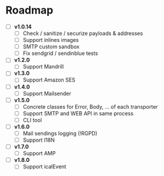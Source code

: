 # Roadmap

- [ ] **v1.0.14** 
  - [ ] Check / sanitize / securize payloads & addresses
  - [ ] Support inlines images
  - [ ] SMTP custom sandbox 
  - [ ] Fix sendgrid / sendinblue tests 

- [ ] **v1.2.0**
  - [ ] Support Mandrill

- [ ] **v1.3.0**
  - [ ] Support Amazon SES

- [ ] **v1.4.0**
  - [ ] Support Mailsender

- [ ] **v1.5.0**
  - [ ] Concrete classes for Error, Body, ... of each transporter
  - [ ] Support SMTP and WEB API in same process
  - [ ] CLI tool

- [ ] **v1.6.0**
  - [ ] Mail sendings logging (!RGPD)
  - [ ] Support I18N

- [ ] **v1.7.0**
  - [ ] Support AMP

- [ ] **v1.8.0**
  - [ ] Support icalEvent